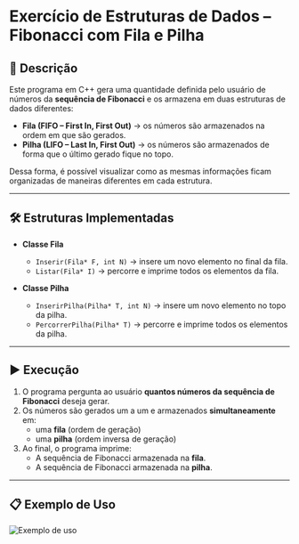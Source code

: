 # Exercício de Estruturas de Dados – Fibonacci com Fila e Pilha

## 📌 Descrição
Este programa em C++ gera uma quantidade definida pelo usuário de números da **sequência de Fibonacci** e os armazena em duas estruturas de dados diferentes:

- **Fila (FIFO – First In, First Out)** → os números são armazenados na ordem em que são gerados.  
- **Pilha (LIFO – Last In, First Out)** → os números são armazenados de forma que o último gerado fique no topo.  

Dessa forma, é possível visualizar como as mesmas informações ficam organizadas de maneiras diferentes em cada estrutura.

---

## 🛠️ Estruturas Implementadas
- **Classe Fila**
  - `Inserir(Fila* F, int N)` → insere um novo elemento no final da fila.  
  - `Listar(Fila* I)` → percorre e imprime todos os elementos da fila.  

- **Classe Pilha**
  - `InserirPilha(Pilha* T, int N)` → insere um novo elemento no topo da pilha.  
  - `PercorrerPilha(Pilha* T)` → percorre e imprime todos os elementos da pilha.  

---

## ▶️ Execução
1. O programa pergunta ao usuário **quantos números da sequência de Fibonacci** deseja gerar.  
2. Os números são gerados um a um e armazenados **simultaneamente** em:
   - uma **fila** (ordem de geração)  
   - uma **pilha** (ordem inversa de geração)  
3. Ao final, o programa imprime:
   - A sequência de Fibonacci armazenada na **fila**.  
   - A sequência de Fibonacci armazenada na **pilha**.  

---

## 📋 Exemplo de Uso
![Exemplo de uso](img/exemplouso.png)
